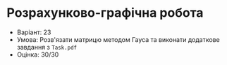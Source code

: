 # Розрахунково-графічна робота

- Варіант: 23
- Умова: Розв'язати матрицю методом Гауса та виконати додаткове завдання з `Task.pdf`
- Оцінка: 30/30